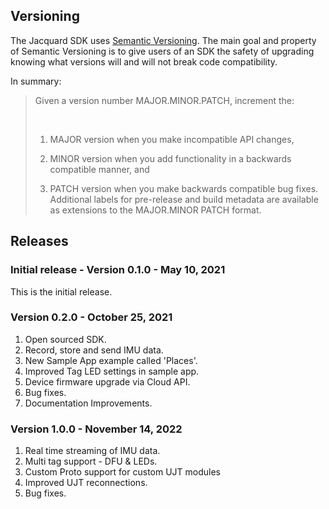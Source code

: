 ## Versioning

The Jacquard SDK uses [Semantic Versioning](https://semver.org/). The main goal and property of Semantic Versioning is to give users of an SDK the safety of upgrading knowing what versions will and will not break code compatibility.

In summary:

> Given a version number MAJOR.MINOR.PATCH, increment the:
> 
> &nbsp;
> 
> 1. MAJOR version when you make incompatible API changes,
>
> 1. MINOR version when you add functionality in a backwards compatible manner, and
>
> 1. PATCH version when you make backwards compatible bug fixes. Additional labels for pre-release and build metadata are available as extensions to the MAJOR.MINOR PATCH format.

## Releases

### Initial release - Version 0.1.0 - May 10, 2021
This is the initial release.

### Version 0.2.0 - October 25, 2021

1. Open sourced SDK.
2. Record, store and send IMU data.
3. New Sample App example called 'Places'.
4. Improved Tag LED settings in sample app.
5. Device firmware upgrade via Cloud API.
6. Bug fixes.
7. Documentation Improvements.

### Version 1.0.0 - November 14, 2022

1. Real time streaming of IMU data.
2. Multi tag support - DFU & LEDs.
3. Custom Proto support for custom UJT modules
4. Improved UJT reconnections.
5. Bug fixes.